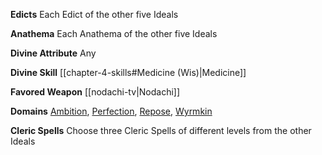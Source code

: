 **Edicts** Each Edict of the other five Ideals

**Anathema** Each Anathema of the other five Ideals

**Divine Attribute** Any

**Divine Skill** [[chapter-4-skills#Medicine (Wis)|Medicine]]

**Favored Weapon** [[nodachi-tv|Nodachi]]

**Domains** [Ambition](https://2e.aonprd.com/Domains.aspx?ID=1), [Perfection](https://2e.aonprd.com/Domains.aspx?ID=26), [Repose](https://2e.aonprd.com/Domains.aspx?ID=49), [Wyrmkin](https://2e.aonprd.com/Domains.aspx?ID=57)

**Cleric Spells** Choose three Cleric Spells of different levels from the other Ideals